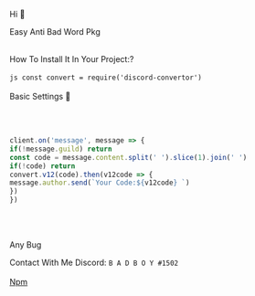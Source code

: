 Hi 👋  <br>

Easy Anti Bad Word Pkg<br><br>

How To Install It In Your Project:?<br><br>
`js
const convert = require('discord-convertor')
`
<br>
<br>
Basic Settings 🧢

<br><br>

```js
client.on('message', message => {
if(!message.guild) return 
const code = message.content.split(' ').slice(1).join(' ')
if(!code) return
convert.v12(code).then(v12code => {
message.author.send(`Your Code:${v12code} `)
})
})
```

<br>
<br>

Any Bug<br>

Contact With Me Discord: 
`
B A D B O Y #1502
`
<br>
<br>
<a href="https://www.npmjs.com/package/easy-anti-bad-word">Npm</a>
